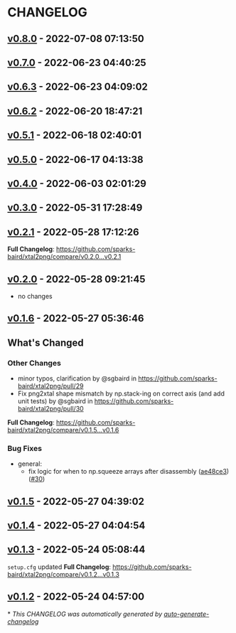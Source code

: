 # CHANGELOG

## [v0.8.0](https://github.com/sparks-baird/xtal2png/releases/tag/untagged-1cfe4c6287b8c846dc48) - 2022-07-08 07:13:50

<!-- Release notes generated using configuration in .github/release.yml at v0.8.0 -->

## [v0.7.0](https://github.com/sparks-baird/xtal2png/releases/tag/v0.7.0) - 2022-06-23 04:40:25

<!-- Release notes generated using configuration in .github/release.yml at v0.7.0 -->

## [v0.6.3](https://github.com/sparks-baird/xtal2png/releases/tag/v0.6.3) - 2022-06-23 04:09:02

<!-- Release notes generated using configuration in .github/release.yml at v0.6.3 -->

## [v0.6.2](https://github.com/sparks-baird/xtal2png/releases/tag/v0.6.2) - 2022-06-20 18:47:21

<!-- Release notes generated using configuration in .github/release.yml at v0.6.2 -->

## [v0.5.1](https://github.com/sparks-baird/xtal2png/releases/tag/v0.5.1) - 2022-06-18 02:40:01

<!-- Release notes generated using configuration in .github/release.yml at v0.5.1 -->

## [v0.5.0](https://github.com/sparks-baird/xtal2png/releases/tag/v0.5.0) - 2022-06-17 04:13:38

<!-- Release notes generated using configuration in .github/release.yml at v0.5.0 -->

## [v0.4.0](https://github.com/sparks-baird/xtal2png/releases/tag/v0.4.0) - 2022-06-03 02:01:29

<!-- Release notes generated using configuration in .github/release.yml at v0.4.0 -->

## [v0.3.0](https://github.com/sparks-baird/xtal2png/releases/tag/v0.3.0) - 2022-05-31 17:28:49

<!-- Release notes generated using configuration in .github/release.yml at v0.3.0  -->

## [v0.2.1](https://github.com/sparks-baird/xtal2png/releases/tag/v0.2.1) - 2022-05-28 17:12:26


<!-- Release notes generated using configuration in .github/release.yml at v0.2.1 -->



**Full Changelog**: https://github.com/sparks-baird/xtal2png/compare/v0.2.0...v0.2.1

## [v0.2.0](https://github.com/sparks-baird/xtal2png/releases/tag/v0.2.0) - 2022-05-28 09:21:45

- no changes

<!-- Release notes generated using configuration in .github/release.yml at v0.2.0 -->

## [v0.1.6](https://github.com/sparks-baird/xtal2png/releases/tag/v0.1.6) - 2022-05-27 05:36:46

<!-- Release notes generated using configuration in .github/release.yml at v0.1.6 -->
## What's Changed
### Other Changes
* minor typos, clarification by @sgbaird in https://github.com/sparks-baird/xtal2png/pull/29
* Fix png2xtal shape mismatch by np.stack-ing on correct axis (and add unit tests) by @sgbaird in https://github.com/sparks-baird/xtal2png/pull/30


**Full Changelog**: https://github.com/sparks-baird/xtal2png/compare/v0.1.5...v0.1.6

### Bug Fixes

- general:
  - fix logic for when to np.squeeze arrays after disassembly ([ae48ce3](https://github.com/sparks-baird/xtal2png/commit/ae48ce3b32bf30bb27b8338c9f29c4a381269eeb)) ([#30](https://github.com/sparks-baird/xtal2png/pull/30))

## [v0.1.5](https://github.com/sparks-baird/xtal2png/releases/tag/v0.1.5) - 2022-05-27 04:39:02

<!-- Release notes generated using configuration in .github/release.yml at v0.1.5 -->

## [v0.1.4](https://github.com/sparks-baird/xtal2png/releases/tag/v0.1.4) - 2022-05-27 04:04:54

<!-- Release notes generated using configuration in .github/release.yml at v0.1.4 -->

## [v0.1.3](https://github.com/sparks-baird/xtal2png/releases/tag/v0.1.3) - 2022-05-24 05:08:44

`setup.cfg` updated
**Full Changelog**: https://github.com/sparks-baird/xtal2png/compare/v0.1.2...v0.1.3

## [v0.1.2](https://github.com/sparks-baird/xtal2png/releases/tag/v0.1.2) - 2022-05-24 04:57:00

\* *This CHANGELOG was automatically generated by [auto-generate-changelog](https://github.com/BobAnkh/auto-generate-changelog)*
